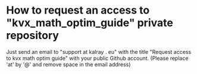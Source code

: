 # How to request an access to "kvx_math_optim_guide" private repository

Just send an email to "support at kalray . eu"  with the title "Request access to kvx math optim guide" with your public Github account.
(Please replace 'at' by '@' and remove space in the email address)



